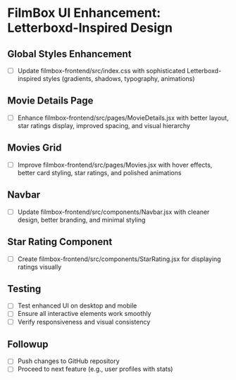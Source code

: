 # FilmBox UI Enhancement: Letterboxd-Inspired Design

## Global Styles Enhancement
- [ ] Update filmbox-frontend/src/index.css with sophisticated Letterboxd-inspired styles (gradients, shadows, typography, animations)

## Movie Details Page
- [ ] Enhance filmbox-frontend/src/pages/MovieDetails.jsx with better layout, star ratings display, improved spacing, and visual hierarchy

## Movies Grid
- [ ] Improve filmbox-frontend/src/pages/Movies.jsx with hover effects, better card styling, star ratings, and polished animations

## Navbar
- [ ] Update filmbox-frontend/src/components/Navbar.jsx with cleaner design, better branding, and minimal styling

## Star Rating Component
- [ ] Create filmbox-frontend/src/components/StarRating.jsx for displaying ratings visually

## Testing
- [ ] Test enhanced UI on desktop and mobile
- [ ] Ensure all interactive elements work smoothly
- [ ] Verify responsiveness and visual consistency

## Followup
- [ ] Push changes to GitHub repository
- [ ] Proceed to next feature (e.g., user profiles with stats)
